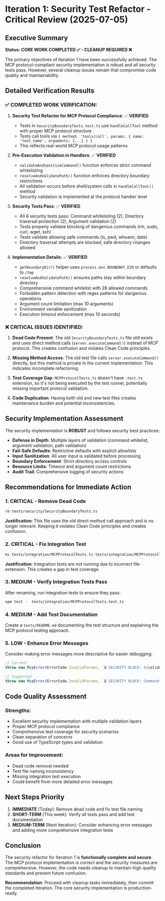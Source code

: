 # Iteration 1: Security Test Refactor - Critical Review (2025-07-05)

## Executive Summary

**Status: CORE WORK COMPLETED ✅ - CLEANUP REQUIRED ❌**

The primary objectives of Iteration 1 have been successfully achieved. The MCP protocol-compliant security implementation is robust and all security tests pass. However, several cleanup issues remain that compromise code quality and maintainability.

## Detailed Verification Results

### ✅ **COMPLETED WORK VERIFICATION:**

1. **Security Test Refactor for MCP Protocol Compliance**: ✅ **VERIFIED**
   - Tests in `SecurityBoundaryTests.test.ts` use `handleCallTool` method with proper MCP protocol structure
   - Tests call tools via `{ method: 'tools/call', params: { name: 'tool_name', arguments: {...} } }`
   - This reflects real-world MCP protocol usage patterns

2. **Pre-Execution Validation in Handlers**: ✅ **VERIFIED**
   - `validateAndSanitizeCommand()` function enforces strict command whitelisting
   - `resolveAndValidatePath()` function enforces directory boundary restrictions
   - All validation occurs before shell/system calls in `handleCallTool()` method
   - Security validation is implemented at the protocol handler level

3. **Security Tests Pass**: ✅ **VERIFIED**
   - All 6 security tests pass: Command whitelisting (2), Directory traversal protection (2), Argument validation (2)
   - Tests properly validate blocking of dangerous commands (rm, sudo, curl, wget, ssh)
   - Tests validate allowing safe commands (ls, pwd, whoami, date)
   - Directory traversal attempts are blocked, safe directory changes allowed

4. **Implementation Details**: ✅ **VERIFIED**
   - `getBoundaryDir()` helper uses `process.env.BOUNDARY_DIR` or defaults to `/tmp`
   - `resolveAndValidatePath()` ensures paths stay within boundary directory
   - Comprehensive command whitelist with 28 allowed commands
   - Forbidden pattern detection with regex patterns for dangerous operations
   - Argument count limitation (max 10 arguments)
   - Environment variable sanitization
   - Execution timeout enforcement (max 10 seconds)

### ❌ **CRITICAL ISSUES IDENTIFIED:**

1. **Dead Code Present**: The old `SecurityBoundaryTests.ts` file still exists and uses direct method calls (`server.executeCommand()`) instead of MCP protocol. This creates confusion and violates Clean Code principles.

2. **Missing Method Access**: The old test file calls `server.executeCommand()` directly, but this method is private in the current implementation. This indicates incomplete refactoring.

3. **Test Coverage Gap**: `MCPProtocolTests.ts` doesn't have `.test.ts` extension, so it's not being executed by the test runner, potentially missing important protocol validation.

4. **Code Duplication**: Having both old and new test files creates maintenance burden and potential inconsistencies.

## Security Implementation Assessment

The security implementation is **ROBUST** and follows security best practices:

- **Defense in Depth**: Multiple layers of validation (command whitelist, argument validation, path validation)
- **Fail-Safe Defaults**: Restrictive defaults with explicit allowlists
- **Input Sanitization**: All user input is validated before processing
- **Boundary Enforcement**: Strict directory access controls
- **Resource Limits**: Timeout and argument count restrictions
- **Audit Trail**: Comprehensive logging of security actions

## Recommendations for Immediate Action

### 1. **CRITICAL - Remove Dead Code**
```bash
rm tests/security/SecurityBoundaryTests.ts
```
**Justification**: This file uses the old direct method call approach and is no longer relevant. Keeping it violates Clean Code principles and creates confusion.

### 2. **CRITICAL - Fix Integration Test**
```bash
mv tests/integration/MCPProtocolTests.ts tests/integration/MCPProtocolTests.test.ts
```
**Justification**: Integration tests are not running due to incorrect file extension. This creates a gap in test coverage.

### 3. **MEDIUM - Verify Integration Tests Pass**
After renaming, run integration tests to ensure they pass:
```bash
npm test -- tests/integration/MCPProtocolTests.test.ts
```

### 4. **MEDIUM - Add Test Documentation**
Create a `tests/README.md` documenting the test structure and explaining the MCP protocol testing approach.

### 5. **LOW - Enhance Error Messages**
Consider making error messages more descriptive for easier debugging:
```typescript
// Current
throw new McpError(ErrorCode.InvalidParams, `🔒 SECURITY BLOCK: ${validation.error}`);

// Suggested
throw new McpError(ErrorCode.InvalidParams, `🔒 SECURITY BLOCK: Command '${command}' rejected - ${validation.error}`);
```

## Code Quality Assessment

### **Strengths:**
- Excellent security implementation with multiple validation layers
- Proper MCP protocol compliance
- Comprehensive test coverage for security scenarios
- Clean separation of concerns
- Good use of TypeScript types and validation

### **Areas for Improvement:**
- Dead code removal needed
- Test file naming inconsistency
- Missing integration test execution
- Could benefit from more detailed error messages

## Next Steps Priority

1. **IMMEDIATE** (Today): Remove dead code and fix test file naming
2. **SHORT-TERM** (This week): Verify all tests pass and add test documentation
3. **MEDIUM-TERM** (Next iteration): Consider enhancing error messages and adding more comprehensive integration tests

## Conclusion

The security refactor for Iteration 1 is **functionally complete and secure**. The MCP protocol implementation is correct and the security measures are comprehensive. However, the code needs cleanup to maintain high quality standards and prevent future confusion.

**Recommendation**: Proceed with cleanup tasks immediately, then commit the completed iteration. The core security implementation is production-ready.
